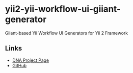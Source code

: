 yii2-yii-workflow-ui-giiant-generator
===========

Giiant-based Yii Workflow UI Generators for Yii 2 Framework

Links
-----

- [DNA Project Page](http://neamlabs.com/dna-project-base/)
- [GitHub](https://github.com/neam/yii2-yii-workflow-ui-giiant-generator)
